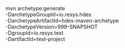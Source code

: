mvn archetype:generate                                  \
  -DarchetypeGroupId=io.resys.hdes                      \
  -DarchetypeArtifactId=hdes-maven-archetype            \
  -DarchetypeVersion=999-SNAPSHOT                       \
  -DgroupId=io.resys.test                               \
  -DartifactId=test-project